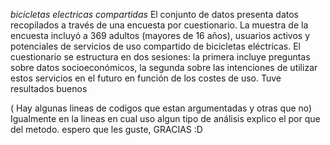 *bicicletas electricas compartidas*
El conjunto de datos presenta datos recopilados a través de una encuesta por cuestionario.
La muestra de la encuesta incluyó a 369 adultos (mayores de 16 años), usuarios activos y potenciales de servicios de uso compartido de bicicletas eléctricas.
El cuestionario se estructura en dos sesiones: la primera incluye preguntas sobre datos socioeconómicos,
la segunda sobre las intenciones de utilizar estos servicios en el futuro en función de los costes de uso. Tuve resultados buenos

( Hay algunas lineas de codigos que estan argumentadas y otras que no) Igualmente en la lineas en cual uso algun tipo de análisis explico el por que del metodo.
espero que les guste, GRACIAS :D 
